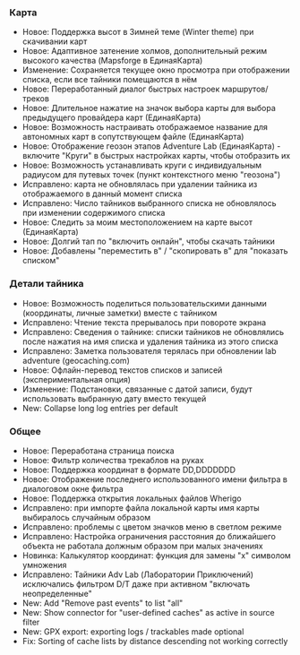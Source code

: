 ### Карта
- Новое: Поддержка высот в Зимней теме (Winter theme) при скачивании карт
- Новое: Адаптивное затенение холмов, дополнительный режим высокого качества (Mapsforge в ЕдинаяКарта)
- Изменение: Сохраняется текущее окно просмотра при отображении списка, если все тайники помещаются в нём
- Новое: Переработанный диалог быстрых настроек маршрутов/треков
- Новое: Длительное нажатие на значок выбора карты для выбора предыдущего провайдера карт (ЕдинаяКарта)
- Новое: Возможность настраивать отображаемое название для автономных карт в сопутствующем файле (ЕдинаяКарта)
- Новое: Отображение геозон этапов Adventure Lab (ЕдинаяКарта) - включите "Круги" в быстрых настройках карты, чтобы отобразить их
- Новое: Возможность устанавливать круги с индивидуальным радиусом для путевых точек (пункт контекстного меню "геозона")
- Исправлено: карта не обновлялась при удалении тайника из отображаемого в данный момент списка
- Исправлено: Число тайников выбранного списка не обновлялось при изменении содержимого списка
- Новое: Следить за моим местоположением на карте высот (ЕдинаяКарта)
- Новое: Долгий тап по "включить онлайн", чтобы скачать тайники
- Новое: Добавлены "переместить в" / "скопировать в" для "показать списком"

### Детали тайника
- Новое: Возможность поделиться пользовательскими данными (координаты, личные заметки) вместе с тайником
- Исправлено: Чтение текста прерывалось при повороте экрана
- Исправлено: Сведения о тайнике: списки тайников не обновлялись после нажатия на имя списка и удаления тайника из этого списка
- Исправлено: Заметка пользователя терялась при обновлении lab adventure (geocaching.com)
- Новое: Офлайн-перевод текстов списков и записей (экспериментальная опция)
- Изменение: Подстановки, связанные с датой записи, будут использовать выбранную дату вместо текущей
- New: Collapse long log entries per default

### Общее
- Новое: Переработана страница поиска
- Новое: Фильтр количества трекаблов на руках
- Новое: Поддержка координат в формате DD,DDDDDDD
- Новое: Отображение последнего использованного имени фильтра в диалоговом окне фильтра
- Новое: Поддержка открытия локальных файлов Wherigo
- Исправлено: при импорте файла локальной карты имя карты выбиралось случайным образом
- Исправлено: проблемы с цветом значков меню в светлом режиме
- Исправлено: Настройка ограничения расстояния до ближайшего объекта не работала должным образом при малых значениях
- Новинка: Калькулятор координат: функция для замены "x" символом умножения
- Исправлено: Тайники Adv Lab (Лаборатории Приключений) исключались фильтром D/T даже при активном "включать неопределенные"
- New: Add "Remove past events" to list "all"
- New: Show connector for "user-defined caches" as active in source filter
- New: GPX export: exporting logs / trackables made optional
- Fix: Sorting of cache lists by distance descending not working correctly
